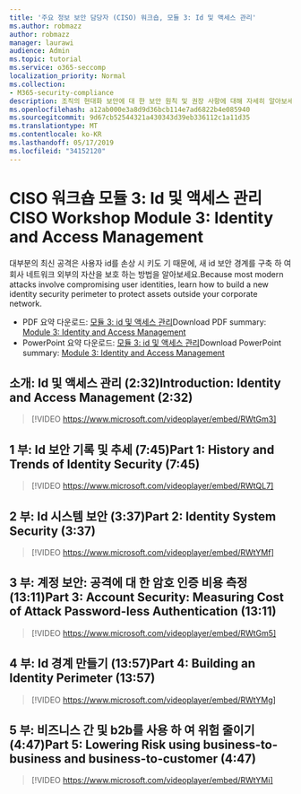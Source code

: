 ```yaml
---
title: '주요 정보 보안 담당자 (CISO) 워크숍, 모듈 3: Id 및 액세스 관리'
ms.author: robmazz
author: robmazz
manager: laurawi
audience: Admin
ms.topic: tutorial
ms.service: o365-seccomp
localization_priority: Normal
ms.collection:
- M365-security-compliance
description: 조직의 현대화 보안에 대 한 보안 원칙 및 권장 사항에 대해 자세히 알아보세요.
ms.openlocfilehash: a12ab000e3a8d9d36bcb114e7ad6822b4e085940
ms.sourcegitcommit: 9d67cb52544321a430343d39eb336112c1a11d35
ms.translationtype: MT
ms.contentlocale: ko-KR
ms.lasthandoff: 05/17/2019
ms.locfileid: "34152120"
---
```

# <a name="ciso-workshop-module-3-identity-and-access-management"></a><span data-ttu-id="a2f3c-103">CISO 워크숍 모듈 3: Id 및 액세스 관리</span><span class="sxs-lookup"><span data-stu-id="a2f3c-103">CISO Workshop Module 3: Identity and Access Management</span></span> 

<span data-ttu-id="a2f3c-104">대부분의 최신 공격은 사용자 id를 손상 시 키도 기 때문에, 새 id 보안 경계를 구축 하 여 회사 네트워크 외부의 자산을 보호 하는 방법을 알아보세요.</span><span class="sxs-lookup"><span data-stu-id="a2f3c-104">Because most modern attacks involve compromising user identities, learn how to build a new identity security perimeter to protect assets outside your corporate network.</span></span>

- <span data-ttu-id="a2f3c-105">PDF 요약 다운로드: [모듈 3: id 및 액세스 관리](media/ciso-workshop-3-identity-protection.pdf)</span><span class="sxs-lookup"><span data-stu-id="a2f3c-105">Download PDF summary: [Module 3: Identity and Access Management](media/ciso-workshop-3-identity-protection.pdf)</span></span>
- <span data-ttu-id="a2f3c-106">PowerPoint 요약 다운로드: [모듈 3: id 및 액세스 관리](https://docs.microsoft.com/office365/securitycompliance/media/ciso-workshop-3-identity-protection.pptx)</span><span class="sxs-lookup"><span data-stu-id="a2f3c-106">Download PowerPoint summary: [Module 3: Identity and Access Management](https://docs.microsoft.com/office365/securitycompliance/media/ciso-workshop-3-identity-protection.pptx)</span></span>

## <a name="introduction-identity-and-access-management-232"></a><span data-ttu-id="a2f3c-107">소개: Id 및 액세스 관리 (2:32)</span><span class="sxs-lookup"><span data-stu-id="a2f3c-107">Introduction: Identity and Access Management (2:32)</span></span>

> [!VIDEO https://www.microsoft.com/videoplayer/embed/RWtGm3]

## <a name="part-1-history-and-trends-of-identity-security-745"></a><span data-ttu-id="a2f3c-108">1 부: Id 보안 기록 및 추세 (7:45)</span><span class="sxs-lookup"><span data-stu-id="a2f3c-108">Part 1: History and Trends of Identity Security (7:45)</span></span>

> [!VIDEO https://www.microsoft.com/videoplayer/embed/RWtQL7]

## <a name="part-2-identity-system-security-337"></a><span data-ttu-id="a2f3c-109">2 부: Id 시스템 보안 (3:37)</span><span class="sxs-lookup"><span data-stu-id="a2f3c-109">Part 2: Identity System Security (3:37)</span></span>

> [!VIDEO https://www.microsoft.com/videoplayer/embed/RWtYMf]

## <a name="part-3-account-security-measuring-cost-of-attack-password-less-authentication-1311"></a><span data-ttu-id="a2f3c-110">3 부: 계정 보안: 공격에 대 한 암호 인증 비용 측정 (13:11)</span><span class="sxs-lookup"><span data-stu-id="a2f3c-110">Part 3: Account Security: Measuring Cost of Attack Password-less Authentication (13:11)</span></span>

> [!VIDEO https://www.microsoft.com/videoplayer/embed/RWtGm5]

## <a name="part-4-building-an-identity-perimeter-1357"></a><span data-ttu-id="a2f3c-111">4 부: Id 경계 만들기 (13:57)</span><span class="sxs-lookup"><span data-stu-id="a2f3c-111">Part 4: Building an Identity Perimeter (13:57)</span></span>

> [!VIDEO https://www.microsoft.com/videoplayer/embed/RWtYMg]

## <a name="part-5-lowering-risk-using-business-to-business-and-business-to-customer-447"></a><span data-ttu-id="a2f3c-112">5 부: 비즈니스 간 및 b2b를 사용 하 여 위험 줄이기 (4:47)</span><span class="sxs-lookup"><span data-stu-id="a2f3c-112">Part 5: Lowering Risk using business-to-business and business-to-customer (4:47)</span></span>

> [!VIDEO https://www.microsoft.com/videoplayer/embed/RWtYMi]